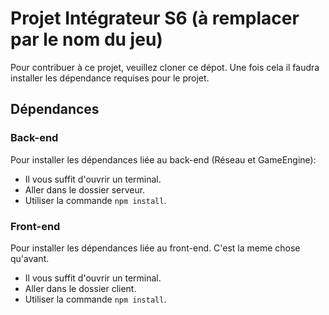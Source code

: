 # Projet Intégrateur S6 (à remplacer par le nom du jeu)

Pour contribuer à ce projet, veuillez cloner ce dépot.
Une fois cela il faudra installer les dépendance requises pour le projet.

## Dépendances
### Back-end
Pour installer les dépendances liée au back-end (Réseau et GameEngine):

- Il vous suffit d'ouvrir un terminal.
- Aller dans le dossier serveur.
- Utiliser la commande `npm install`.

### Front-end
Pour installer les dépendances liée au front-end.
C'est la meme chose qu'avant.
- Il vous suffit d'ouvrir un terminal.
- Aller dans le dossier client.
- Utiliser la commande `npm install`.


